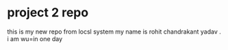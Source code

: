 # project 2 repo
this is my new repo from locsl system
my name is rohit chandrakant yadav . i am wu=in one day
